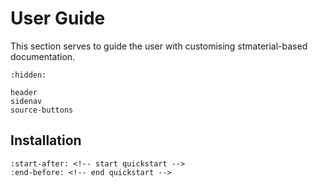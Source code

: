 # User Guide

This section serves to guide the user with customising stmaterial-based documentation.

```{toctree}
:hidden:

header
sidenav
source-buttons
```

## Installation

```{include} ../../README.md
:start-after: <!-- start quickstart -->
:end-before: <!-- end quickstart -->
```
